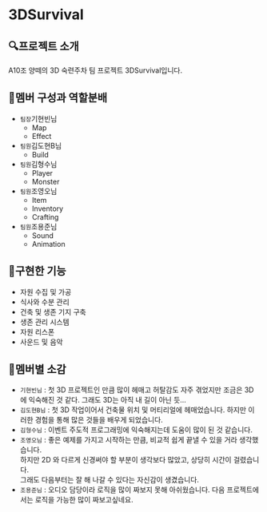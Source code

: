 # 3DSurvival
## 🔍프로젝트 소개
A10조 양떼의 3D 숙련주차 팀 프로젝트 3DSurvival입니다.
## 👬멤버 구성과 역할분배
* `팀장`기현빈님
  * Map
  * Effect
* `팀원`김도현B님
  * Build
* `팀원`김형수님
  * Player
  * Monster
* `팀원`조영오님
  * Item
  * Inventory
  * Crafting
* `팀원`조용준님
  * Sound
  * Animation
## 📁구현한 기능
* 자원 수집 및 가공
* 식사와 수분 관리
* 건축 및 생존 기지 구축
* 생존 관리 시스템
* 자원 리스폰
* 사운드 및 음악
## 🐑멤버별 소감
* `기현빈님` : 첫 3D 프로젝트인 만큼 많이 헤매고 허탈감도 자주 겪었지만 조금은 3D에 익숙해진 것 같다. 그래도 3D는 아직 내 길이 아닌 듯...
* `김도현B님` : 첫 3D 작업이어서 건축물 위치 및 머티리얼에 헤매었습니다. 하지만 이러한 경험을 통해 많은 것들을 배우게 되었습니다.
* `김형수님` : 이벤트 주도적 프로그래밍에 익숙해지는데 도움이 많이 된 것 같습니다.
* `조영오님` : 좋은 예제를 가지고 시작하는 만큼, 비교적 쉽게 끝낼 수 있을 거라 생각했습니다.</br> 하지만 2D 와 다르게 신경써야 할 부분이 생각보다 많았고, 상당히 시간이 걸렸습니다.</br> 그래도 다음부터는 잘 해 나갈 수 있다는 자신감이 생겼습니다.
* `조용준님` : 오디오 담당이라 로직을 많이 짜보지 못해 아쉬웠습니다. 다음 프로젝트에서는 로직을 가능한 많이 짜보고싶네요.
